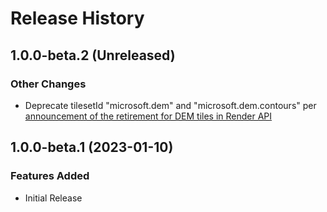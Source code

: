 # Release History

## 1.0.0-beta.2 (Unreleased)

### Other Changes

- Deprecate tilesetId "microsoft.dem" and "microsoft.dem.contours" per [announcement of the retirement for DEM tiles in Render API](https://azure.microsoft.com/updates/azure-maps-elevation-apis-and-render-v2-dem-tiles-will-be-retired-on-5-may-2023/)

## 1.0.0-beta.1 (2023-01-10)

### Features Added

- Initial Release
